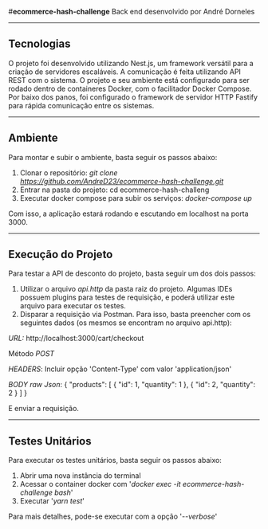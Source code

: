 #**ecommerce-hash-challenge**
Back end desenvolvido por André Dorneles

---

## Tecnologias

O projeto foi desenvolvido utilizando Nest.js, um framework versátil para a criação de servidores escaláveis.
A comunicação é feita utilizando API REST com o sistema.
O projeto e seu ambiente está configurado para ser rodado dentro de containeres Docker, com o facilitador Docker Compose.
Por baixo dos panos, foi configurado o framework de servidor HTTP Fastify para rápida comunicação entre os sistemas.

---

## Ambiente

Para montar e subir o ambiente, basta seguir os passos abaixo:

1. Clonar o repositório:
   *git clone https://github.com/AndreD23/ecommerce-hash-challenge.git*
2. Entrar na pasta do projeto: cd ecommerce-hash-challeng
3. Executar docker compose para subir os serviços:
   *docker-compose up*

Com isso, a aplicação estará rodando e escutando em localhost na porta 3000.

---

## Execução do Projeto

Para testar a API de desconto do projeto, basta seguir um dos dois passos:

1. Utilizar o arquivo *api.http* da pasta raiz do projeto. Algumas IDEs possuem plugins para testes de requisição, e poderá utilizar este arquivo para executar os testes.
2. Disparar a requisição via Postman. Para isso, basta preencher com os seguintes dados (os mesmos se encontram no arquivo api.http):

*URL:* http://localhost:3000/cart/checkout

Método *POST*

*HEADERS*:
Incluir opção 'Content-Type' com valor 'application/json'

*BODY raw Json*:
{
  "products": [
    {
      "id": 1,
      "quantity": 1
    },
    {
      "id": 2,
      "quantity": 2
    }
  ]
}

E enviar a requisição.


---

## Testes Unitários

Para executar os testes unitários, basta seguir os passos abaixo:

1. Abrir uma nova instância do terminal
2. Acessar o container docker com '*docker exec -it ecommerce-hash-challenge bash*'
3. Executar '*yarn test*'

Para mais detalhes, pode-se executar com a opção '*--verbose*'
